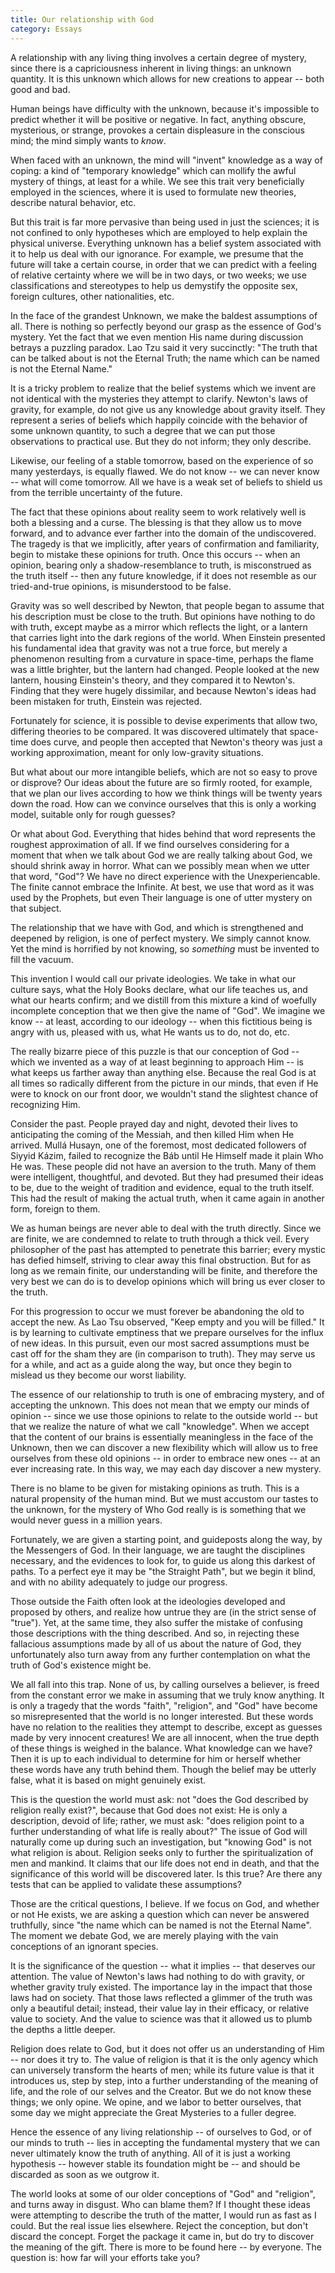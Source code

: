```yaml
---
title: Our relationship with God
category: Essays
---
```


A relationship with any living thing involves a certain degree of
mystery, since there is a capriciousness inherent in living things: an
unknown quantity.  It is this unknown which allows for new creations to
appear -- both good and bad.

Human beings have difficulty with the unknown, because it's impossible
to predict whether it will be positive or negative.  In fact, anything
obscure, mysterious, or strange, provokes a certain displeasure in the
conscious mind; the mind simply wants to *know*.

When faced with an unknown, the mind will "invent" knowledge as a way of
coping: a kind of "temporary knowledge" which can mollify the awful
mystery of things, at least for a while.  We see this trait very
beneficially employed in the sciences, where it is used to formulate new
theories, describe natural behavior, etc.

But this trait is far more pervasive than being used in just the
sciences; it is not confined to only hypotheses which are employed to
help explain the physical universe.  Everything unknown has a belief
system associated with it to help us deal with our ignorance.  For
example, we presume that the future will take a certain course, in order
that we can predict with a feeling of relative certainty where we will
be in two days, or two weeks; we use classifications and stereotypes to
help us demystify the opposite sex, foreign cultures, other
nationalities, etc.

In the face of the grandest Unknown, we make the baldest assumptions of
all.  There is nothing so perfectly beyond our grasp as the essence of
God's mystery.  Yet the fact that we even mention His name during
discussion betrays a puzzling paradox.  Lao Tzu said it very succinctly:
"The truth that can be talked about is not the Eternal Truth; the name
which can be named is not the Eternal Name."

It is a tricky problem to realize that the belief systems which we
invent are not identical with the mysteries they attempt to clarify.
Newton's laws of gravity, for example, do not give us any knowledge
about gravity itself.  They represent a series of beliefs which happily
coincide with the behavior of some unknown quantity, to such a degree
that we can put those observations to practical use.  But they do not
inform; they only describe.

Likewise, our feeling of a stable tomorrow, based on the experience of
so many yesterdays, is equally flawed.  We do not know -- we can never
know -- what will come tomorrow.  All we have is a weak set of beliefs
to shield us from the terrible uncertainty of the future.

The fact that these opinions about reality seem to work relatively well
is both a blessing and a curse.  The blessing is that they allow us to
move forward, and to advance ever farther into the domain of the
undiscovered.  The tragedy is that we implicitly, after years of
confirmation and familiarity, begin to mistake these opinions for truth.
Once this occurs -- when an opinion, bearing only a shadow-resemblance
to truth, is misconstrued as the truth itself -- then any future
knowledge, if it does not resemble as our tried-and-true opinions, is
misunderstood to be false.

Gravity was so well described by Newton, that people began to assume
that his description must be close to the truth.  But opinions have
nothing to do with truth, except maybe as a mirror which reflects the
light, or a lantern that carries light into the dark regions of the
world.  When Einstein presented his fundamental idea that gravity was
not a true force, but merely a phenomenon resulting from a curvature in
space-time, perhaps the flame was a little brighter, but the lantern had
changed.  People looked at the new lantern, housing Einstein's theory,
and they compared it to Newton's.  Finding that they were hugely
dissimilar, and because Newton's ideas had been mistaken for truth,
Einstein was rejected.

Fortunately for science, it is possible to devise experiments that allow
two, differing theories to be compared.  It was discovered ultimately
that space-time does curve, and people then accepted that Newton's
theory was just a working approximation, meant for only low-gravity
situations.

But what about our more intangible beliefs, which are not so easy to
prove or disprove?  Our ideas about the future are so firmly rooted, for
example, that we plan our lives according to how we think things will be
twenty years down the road.  How can we convince ourselves that this is
only a working model, suitable only for rough guesses?

Or what about God.  Everything that hides behind that word represents
the roughest approximation of all.  If we find ourselves considering for
a moment that when we talk about God we are really talking about God, we
should shrink away in horror.  What can we possibly mean when we utter
that word, "God"?  We have no direct experience with the
Unexperiencable.  The finite cannot embrace the Infinite.  At best, we
use that word as it was used by the Prophets, but even Their language is
one of utter mystery on that subject.

The relationship that we have with God, and which is strengthened and
deepened by religion, is one of perfect mystery.  We simply cannot know.
Yet the mind is horrified by not knowing, so *something* must be invented
to fill the vacuum.

This invention I would call our private ideologies.  We take in what our
culture says, what the Holy Books declare, what our life teaches us, and
what our hearts confirm; and we distill from this mixture a kind of
woefully incomplete conception that we then give the name of "God".  We
imagine we know -- at least, according to our ideology -- when this
fictitious being is angry with us, pleased with us, what He wants us to
do, not do, etc.

The really bizarre piece of this puzzle is that our conception of God --
which we invented as a way of at least beginning to approach Him -- is
what keeps us farther away than anything else.  Because the real God is
at all times so radically different from the picture in our minds, that
even if He were to knock on our front door, we wouldn't stand the
slightest chance of recognizing Him.

Consider the past.  People prayed day and night, devoted their lives to
anticipating the coming of the Messiah, and then killed Him when He
arrived.  Mullá Husayn, one of the foremost, most dedicated followers of
Siyyid Kázim, failed to recognize the Báb until He Himself made it plain
Who He was.  These people did not have an aversion to the truth.  Many
of them were intelligent, thoughtful, and devoted.  But they had
presumed their ideas to be, due to the weight of tradition and evidence,
equal to the truth itself.  This had the result of making the actual
truth, when it came again in another form, foreign to them.

We as human beings are never able to deal with the truth directly.
Since we are finite, we are condemned to relate to truth through a thick
veil.  Every philosopher of the past has attempted to penetrate this
barrier; every mystic has defied himself, striving to clear away this
final obstruction.  But for as long as we remain finite, our
understanding will be finite, and therefore the very best we can do is
to develop opinions which will bring us ever closer to the truth.

For this progression to occur we must forever be abandoning the old to
accept the new.  As Lao Tsu observed, "Keep empty and you will be
filled."  It is by learning to cultivate emptiness that we prepare
ourselves for the influx of new ideas.  In this pursuit, even our most
sacred assumptions must be cast off for the sham they are (in comparison
to truth).  They may serve us for a while, and act as a guide along the
way, but once they begin to mislead us they become our worst liability.

The essence of our relationship to truth is one of embracing mystery,
and of accepting the unknown.  This does not mean that we empty our
minds of opinion -- since we use those opinions to relate to the outside
world -- but that we realize the nature of what we call "knowledge".
When we accept that the content of our brains is essentially meaningless
in the face of the Unknown, then we can discover a new flexibility which
will allow us to free ourselves from these old opinions -- in order to
embrace new ones -- at an ever increasing rate.  In this way, we may
each day discover a new mystery.

There is no blame to be given for mistaking opinions as truth.  This is
a natural propensity of the human mind.  But we must accustom our tastes
to the unknown, for the mystery of Who God really is is something that
we would never guess in a million years.

Fortunately, we are given a starting point, and guideposts along the
way, by the Messengers of God.  In their language, we are taught the
disciplines necessary, and the evidences to look for, to guide us along
this darkest of paths.  To a perfect eye it may be "the Straight Path",
but we begin it blind, and with no ability adequately to judge our
progress.

Those outside the Faith often look at the ideologies developed and
proposed by others, and realize how untrue they are (in the strict sense
of "true").  Yet, at the same time, they also suffer the mistake of
confusing those descriptions with the thing described.  And so, in
rejecting these fallacious assumptions made by all of us about the
nature of God, they unfortunately also turn away from any further
contemplation on what the truth of God's existence might be.

We all fall into this trap.  None of us, by calling ourselves a
believer, is freed from the constant error we make in assuming that we
truly know anything.  It is only a tragedy that the words "faith",
"religion", and "God" have become so misrepresented that the world is no
longer interested.  But these words have no relation to the realities
they attempt to describe, except as guesses made by very innocent
creatures!  We are all innocent, when the true depth of these things is
weighed in the balance.  What knowledge can we have?  Then it is up to
each individual to determine for him or herself whether these words have
any truth behind them.  Though the belief may be utterly false, what it
is based on might genuinely exist.

This is the question the world must ask: not "does the God described by
religion really exist?", because that God does not exist: He is only a
description, devoid of life; rather, we must ask: "does religion point
to a further understanding of what life is really about?"  The issue of
God will naturally come up during such an investigation, but "knowing
God" is not what religion is about.  Religion seeks only to further the
spiritualization of men and mankind.  It claims that our life does not
end in death, and that the significance of this world will be discovered
later.  Is this true?  Are there any tests that can be applied to
validate these assumptions?

Those are the critical questions, I believe.  If we focus on God, and
whether or not He exists, we are asking a question which can never be
answered truthfully, since "the name which can be named is not the
Eternal Name".  The moment we debate God, we are merely playing with the
vain conceptions of an ignorant species.

It is the significance of the question -- what it implies -- that
deserves our attention.  The value of Newton's laws had nothing to do
with gravity, or whether gravity truly existed.  The importance lay in
the impact that those laws had on society.  That those laws reflected a
glimmer of the truth was only a beautiful detail; instead, their value
lay in their efficacy, or relative value to society.  And the value to
science was that it allowed us to plumb the depths a little deeper.

Religion does relate to God, but it does not offer us an understanding
of Him -- nor does it try to.  The value of religion is that it is the
only agency which can universely transform the hearts of men; while its
future value is that it introduces us, step by step, into a further
understanding of the meaning of life, and the role of our selves and the
Creator.  But we do not know these things; we only opine.  We opine, and
we labor to better ourselves, that some day we might appreciate the
Great Mysteries to a fuller degree.

Hence the essence of any living relationship -- of ourselves to God, or
of our minds to truth -- lies in accepting the fundamental mystery that
we can never ultimately know the truth of anything.  All of it is just a
working hypothesis -- however stable its foundation might be -- and
should be discarded as soon as we outgrow it.

The world looks at some of our older conceptions of "God" and
"religion", and turns away in disgust.  Who can blame them?  If I
thought these ideas were attempting to describe the truth of the matter,
I would run as fast as I could.  But the real issue lies elsewhere.
Reject the conception, but don't discard the concept.  Forget the
package it came in, but do try to discover the meaning of the gift.
There is more to be found here -- by everyone.  The question is: how far
will your efforts take you?


